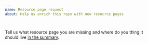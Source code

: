 ```yaml
---
name: Resource page request
about: Help us enrich this repo with new resource pages

---
```


Tell us what resource page you are missing
and where do you thing it should live [in the summary](../blob/master/SUMMARY.md). 
